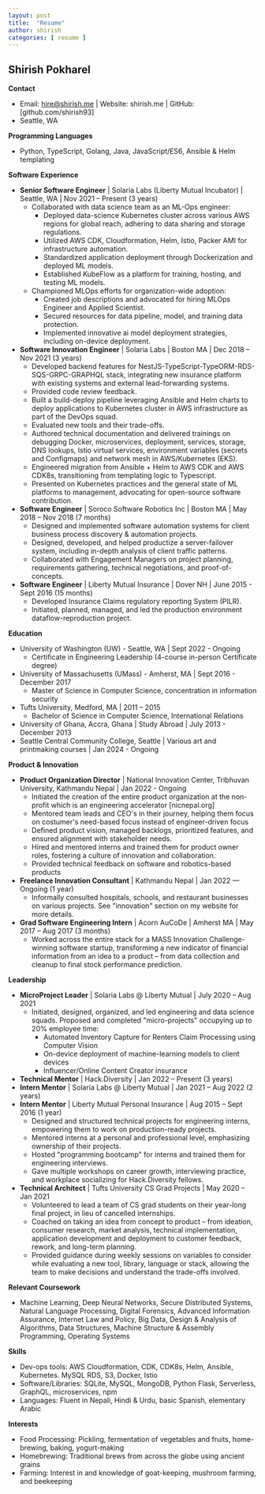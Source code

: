 ```yaml
---
layout: post
title:  "Resume"
author: shirish
categories: [ resume ]
---
```

## Shirish Pokharel

**Contact**

* Email: hire@shirish.me | Website: shirish.me | GitHub: [github.com/shirish93]
* Seattle, WA

**Programming Languages**

* Python, TypeScript, Golang, Java, JavaScript/ES6, Ansible & Helm templating

**Software Experience**

* **Senior Software Engineer** | Solaria Labs (Liberty Mutual Incubator) | Seattle, WA | Nov 2021 – Present (3 years)
    * Collaborated with data science team as an ML-Ops engineer:
        * Deployed data-science Kubernetes cluster across various AWS regions for global reach, adhering to data sharing and storage regulations. 
        * Utilized AWS CDK, Cloudformation, Helm, Istio, Packer AMI for infrastructure automation.
        * Standardized application deployment through Dockerization and deployed ML models.
        * Established KubeFlow as a platform for training, hosting, and testing ML models.
    * Championed MLOps efforts for organization-wide adoption:
        * Created job descriptions and advocated for hiring MLOps Engineer and Applied Scientist.
        * Secured resources for data pipeline, model, and training data protection.
        * Implemented innovative ai model deployment strategies, including on-device deployment.
* **Software Innovation Engineer** | Solaria Labs | Boston MA | Dec 2018 – Nov 2021 (3 years)
    * Developed backend features for NestJS-TypeScript-TypeORM-RDS-SQS-GRPC-GRAPHQL stack, integrating new insurance platform with existing systems and external lead-forwarding systems.
    * Provided code review feedback.
    * Built a build-deploy pipeline leveraging Ansible and Helm charts to deploy applications to Kubernetes cluster in AWS infrastructure as part of the DevOps squad.
    * Evaluated new tools and their trade-offs.
    * Authored technical documentation and delivered trainings on debugging Docker, microservices, deployment, services, storage, DNS lookups, Istio virtual services, environment variables (secrets and Configmaps) and network mesh in AWS/Kubernetes (EKS).
    * Engineered migration from Ansible + Helm to AWS CDK and AWS CDK8s, transitioning from templating logic to Typescript.
    * Presented on Kubernetes practices and the general state of ML platforms to management, advocating for open-source software contribution.
* **Software Engineer** | Soroco Software Robotics Inc | Boston MA | May 2018 – Nov 2018 (7 months)
    * Designed and implemented software automation systems for client business process discovery & automation projects.  
    * Designed, developed, and helped productize a server-failover system, including in-depth analysis of client traffic patterns.
    * Collaborated with Engagement Managers on project planning, requirements gathering, technical negotiations, and proof-of-concepts.
* **Software Engineer** | Liberty Mutual Insurance | Dover NH | June 2015 - Sept 2016 (15 months)
    * Developed Insurance Claims regulatory reporting System (PILR).
    * Initiated, planned, managed, and led the production environment dataflow-reproduction project. 

**Education**

* University of Washington (UW) - Seattle, WA | Sept 2022 - Ongoing
    * Certificate in Engineering Leadership (4-course in-person Certificate degree)
* University of Massachusetts (UMass) - Amherst, MA | Sept 2016 - December 2017
    * Master of Science in Computer Science, concentration in information security
* Tufts University, Medford, MA | 2011 – 2015
    * Bachelor of Science in Computer Science, International Relations
* University of Ghana, Accra, Ghana | Study Abroad | July 2013 - December 2013
* Seattle Central Community College, Seattle | Various art and printmaking courses | Jan 2024 - Ongoing

**Product & Innovation**

* **Product Organization Director** | National Innovation Center, Tribhuvan University, Kathmandu Nepal | Jan 2022 - Ongoing
    * Initiated the creation of the entire product organization at the non-profit which is an engineering accelerator [nicnepal.org]
    * Mentored team leads and CEO's in their journey, helping them focus on costumer's need-based focus instead of engineer-driven focus
    * Defined product vision, managed backlogs, prioritized features, and ensured alignment with stakeholder needs.
    * Hired and mentored interns and trained them for product owner roles, fostering a culture of innovation and collaboration.
    * Provided technical feedback on software and robotics-based products
* **Freelance Innovation Consultant** | Kathmandu Nepal | Jan 2022 — Ongoing (1 year)
    * Informally consulted hospitals, schools, and restaurant businesses on various projects. See "innovation" section on my website for more details.
* **Grad Software Engineering Intern** | Acorn AuCoDe | Amherst MA | May 2017 – Aug 2017 (3 months)
    * Worked across the entire stack for a MASS Innovation Challenge-winning software startup, transforming a new indicator of financial information from an idea to a product – from data collection and cleanup to final stock performance prediction.

**Leadership**

* **MicroProject Leader** | Solaria Labs @ Liberty Mutual | July 2020 – Aug 2021
    * Initiated, designed, organized, and led engineering and data science squads. Proposed and completed "micro-projects" occupying up to 20% employee time:
        * Automated Inventory Capture for Renters Claim Processing using Computer Vision
        * On-device deployment of machine-learning models to client devices
        * Influencer/Online Content Creator insurance
* **Technical Mentor** | Hack.Diversity | Jan 2022 – Present (3 years)
* **Intern Mentor** | Solaria Labs @ Liberty Mutual | Jan 2021 – Aug 2022 (2 years)
* **Intern Mentor** | Liberty Mutual Personal Insurance | Aug 2015 – Sept 2016 (1 year)
    * Designed and structured technical projects for engineering interns, empowering them to work on production-ready projects.
    * Mentored interns at a personal and professional level, emphasizing ownership of their projects.
    * Hosted "programming bootcamp" for interns and trained them for engineering interviews.
    * Gave multiple workshops on career growth, interviewing practice, and workplace socializing for Hack.Diversity fellows.
* **Technical Architect** | Tufts University CS Grad Projects | May 2020 – Jan 2021
    * Volunteered to lead a team of CS grad students on their year-long final project, in lieu of cancelled internships.
    * Coached on taking an idea from concept to product – from ideation, consumer research, market analysis, technical implementation, application development and deployment to customer feedback, rework, and long-term planning.
    * Provided guidance during weekly sessions on variables to consider while evaluating a new tool, library, language or stack, allowing the team to make decisions and understand the trade-offs involved.

**Relevant Coursework**

* Machine Learning, Deep Neural Networks, Secure Distributed Systems, Natural Language Processing, Digital Forensics, Advanced Information Assurance, Internet Law and Policy, Big Data, Design & Analysis of Algorithms, Data Structures, Machine Structure & Assembly Programming, Operating Systems

**Skills**

* Dev-ops tools: AWS Cloudformation, CDK, CDK8s, Helm, Ansible, Kubernetes. MySQL RDS, S3, Docker, Istio
* Software/Libraries: SQLite, MySQL, MongoDB, Python Flask, Serverless, GraphQL, microservices, npm
* Languages: Fluent in Nepali, Hindi & Urdu, basic Spanish, elementary Arabic

**Interests**
* Food Processing: Pickling, fermentation of vegetables and fruits, home-brewing, baking, yogurt-making
* Homebrewing: Traditional brews from across the globe using ancient grains
* Farming: Interest in and knowledge of goat-keeping, mushroom farming, and beekeeping
